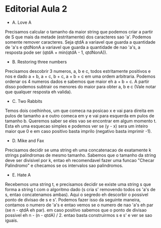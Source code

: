 # Editorial Aula 2

- A. Love A

Precisamos calcular o tamanho da maior string que podemos criar a partir de S que mais da metade (estritamente) dos caracteres sao 'a'. Podemos somente remover caracteres. Seja qtdA a variavel que guarda a quantidade de 'a's e qtdNonA a variavel que guarda a quantidade de nao 'a's, a resposta pode ser (qtdA + min(qtdA - 1, qtdNonA)).


- B. Restoring three numbers

Precisamos descobrir 3 numeros, a, b e c, todos estritamente positivos e nos e dado a + b, a + c, b + c, a + b + c em uma ordem arbitraria. Podemos ordenar os 4 numeros dados e sabemos que  maior eh a + b + c. A partir disso podemos subtrair os menores do maior para obter a, b e c (Vale notar que qualquer resposta eh valida).

- C. Two Rabbits

Temos dois coelhinhos, um que comeca na posicao x e vai para direita em pulos de tamanho a e outro comeca em y e vai para esquerda em pulos de tamanho b. Queremos saber se eles vao se encontrar em algum momento t. Esta eh uma esquecao simples e podemos ver se (y - x) sera um inteiro maior que 0 e em caso positivo basta imprilo (negativo basta imprimir -1).

- D. Mike and Fax

Precisamos decidir se uma string eh uma concatenacao de exatamente k strings palindromas de mesmo tamanho. Sabemos que o tamanho da string deve ser divisivel por k, entao eh recomendavel fazer uma funcao "Checar Palindromo" e checamos se os intervalos sao palindromos.


- E. Hate A

Recebemos uma string t, e precisamos decidir se existe uma string s que forma a string t com o algoritmo dado (s cria s' removendo todos os 'a's de s, entao concatenamos ambas). Aqui o segredo eh descorbir o possivel ponto de divisao de s e s'. Podemos fazer isso da seguinte maneira, contamos o numero de 'a's e entao vemos se o numero de nao 'a's eh par (se n - qtdA eh par). em caso positivo sabemos que o ponto de divisao possivel eh n - (n - qtdA) / 2. entao basta construirmos s e s' e ver se sao iguais.